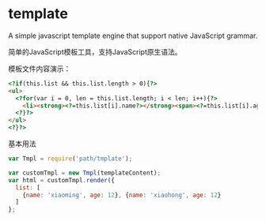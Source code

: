 # template

A simple javascript template engine that support native JavaScript grammar.

简单的JavaScript模板工具，支持JavaScript原生语法。

模板文件内容演示：

```` html
<?if(this.list && this.list.length > 0){?>
<ul>
  <?for(var i = 0, len = this.list.length; i < len; i++){?>
    <li><strong><?=this.list[i].name?></strong><span><?=this.list[i].age?></span></li>
  <?}?>
</ul>
<?}?>
````
基本用法

```` javascript
var Tmpl = require('path/tmplate');

var customTmpl = new Tmpl(templateContent);
var html = customTmpl.render({
  list: [
    {name: 'xiaoming', age: 12}, {name: 'xiaohong', age: 12}
  ]
};
````
